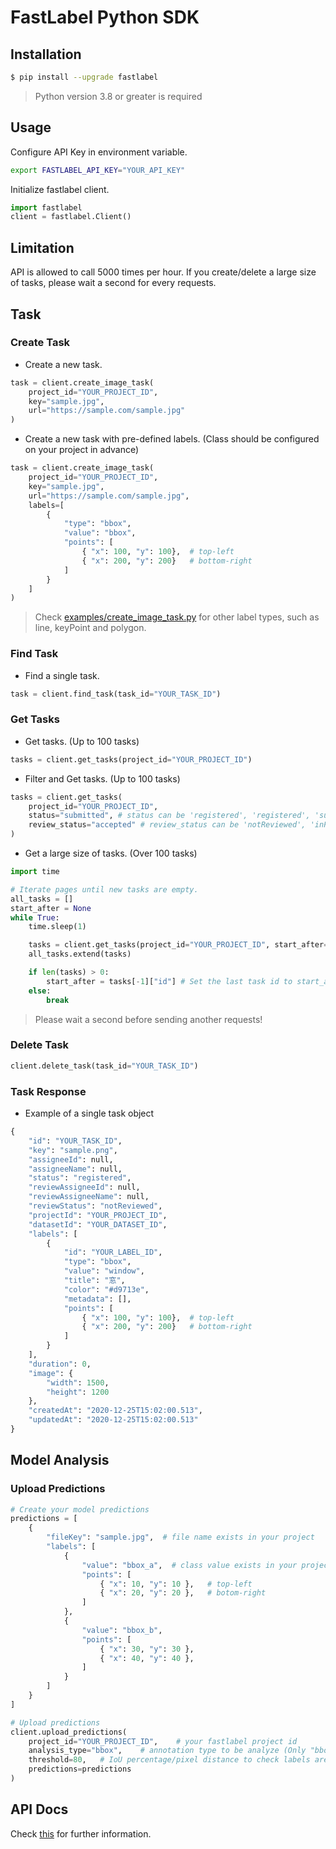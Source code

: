 # FastLabel Python SDK

## Installation

```bash
$ pip install --upgrade fastlabel
```

> Python version 3.8 or greater is required

## Usage

Configure API Key in environment variable.

```bash
export FASTLABEL_API_KEY="YOUR_API_KEY"
```

Initialize fastlabel client.

```python
import fastlabel
client = fastlabel.Client()
```

## Limitation

API is allowed to call 5000 times per hour. If you create/delete a large size of tasks, please wait a second for every requests.

## Task

### Create Task

- Create a new task.

```python
task = client.create_image_task(
    project_id="YOUR_PROJECT_ID",
    key="sample.jpg",
    url="https://sample.com/sample.jpg"
)
```

- Create a new task with pre-defined labels. (Class should be configured on your project in advance)

```python
task = client.create_image_task(
    project_id="YOUR_PROJECT_ID",
    key="sample.jpg",
    url="https://sample.com/sample.jpg",
    labels=[
        {
            "type": "bbox",
            "value": "bbox",
            "points": [
                { "x": 100, "y": 100},  # top-left
                { "x": 200, "y": 200}   # bottom-right
            ]
        }
    ]
)
```

> Check [examples/create_image_task.py](/examples/create_image_task.py) for other label types, such as line, keyPoint and polygon.

### Find Task

- Find a single task.

```python
task = client.find_task(task_id="YOUR_TASK_ID")
```

### Get Tasks

- Get tasks. (Up to 100 tasks)

```python
tasks = client.get_tasks(project_id="YOUR_PROJECT_ID")
```

- Filter and Get tasks. (Up to 100 tasks)

```python
tasks = client.get_tasks(
    project_id="YOUR_PROJECT_ID",
    status="submitted", # status can be 'registered', 'registered', 'submitted' or 'skipped'
    review_status="accepted" # review_status can be 'notReviewed', 'inProgress', 'accepted' or 'declined'
)
```

- Get a large size of tasks. (Over 100 tasks)

```python
import time

# Iterate pages until new tasks are empty.
all_tasks = []
start_after = None
while True:
    time.sleep(1)

    tasks = client.get_tasks(project_id="YOUR_PROJECT_ID", start_after=start_after)
    all_tasks.extend(tasks)

    if len(tasks) > 0:
        start_after = tasks[-1]["id"] # Set the last task id to start_after
    else:
        break
```

> Please wait a second before sending another requests!

### Delete Task

```python
client.delete_task(task_id="YOUR_TASK_ID")
```

### Task Response

- Example of a single task object

```python
{
    "id": "YOUR_TASK_ID",
    "key": "sample.png",
    "assigneeId": null,
    "assigneeName": null,
    "status": "registered",
    "reviewAssigneeId": null,
    "reviewAssigneeName": null,
    "reviewStatus": "notReviewed",
    "projectId": "YOUR_PROJECT_ID",
    "datasetId": "YOUR_DATASET_ID",
    "labels": [
        {
            "id": "YOUR_LABEL_ID",
            "type": "bbox",
            "value": "window",
            "title": "窓",
            "color": "#d9713e",
            "metadata": [],
            "points": [
                { "x": 100, "y": 100},  # top-left
                { "x": 200, "y": 200}   # bottom-right
            ]
        }
    ],
    "duration": 0,
    "image": {
        "width": 1500,
        "height": 1200
    },
    "createdAt": "2020-12-25T15:02:00.513",
    "updatedAt": "2020-12-25T15:02:00.513"
}
```

## Model Analysis

### Upload Predictions

```python
# Create your model predictions
predictions = [
    {
        "fileKey": "sample.jpg",  # file name exists in your project
        "labels": [
            {
                "value": "bbox_a",  # class value exists in your project
                "points": [
                    { "x": 10, "y": 10 },   # top-left
                    { "x": 20, "y": 20 },   # botom-right
                ]
            },
            {
                "value": "bbox_b",
                "points": [
                    { "x": 30, "y": 30 },
                    { "x": 40, "y": 40 },
                ]
            }
        ]
    }
]

# Upload predictions
client.upload_predictions(
    project_id="YOUR_PROJECT_ID",    # your fastlabel project id
    analysis_type="bbox",    # annotation type to be analyze (Only "bbox" or "line" are supported)
    threshold=80,   # IoU percentage/pixel distance to check labels are correct. (Ex: 0 - 100)
    predictions=predictions
)
```

## API Docs

Check [this](https://api-fastlabel-production.web.app/api/doc/) for further information.
